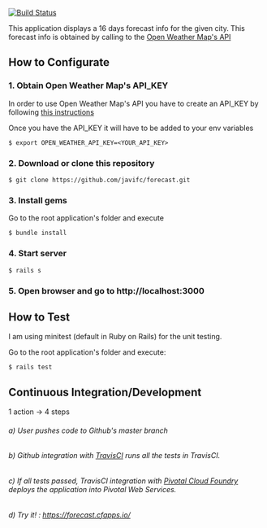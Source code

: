 
[![Build Status](https://travis-ci.org/javifc/forecast.svg?branch=master)](https://travis-ci.org/javifc/forecast)

This application displays a 16 days forecast info for the given city. 
This forecast info is obtained by calling to the [Open Weather Map's API](http://openweathermap.org/forecast16)


## How to Configurate 

### 1. Obtain Open Weather Map's API_KEY 

In order to use Open Weather Map's API you have to create an API_KEY by following [this instructions](http://openweathermap.org/appid) 

Once you have the API_KEY it will have to be added to your env variables

```
$ export OPEN_WEATHER_API_KEY=<YOUR_API_KEY>
```

### 2. Download or clone this repository 

```
$ git clone https://github.com/javifc/forecast.git
```

### 3. Install gems

Go to the root application's folder and execute

```
$ bundle install
```

### 4. Start server

```
$ rails s
```

### 5. Open browser and go to http://localhost:3000


## How to Test 

I am using minitest (default in Ruby on Rails) for the unit testing. 

Go to the root application's folder and execute:

```
$ rails test
```

## Continuous Integration/Development

1 action -> 4 steps

###### a) User pushes code to Github's master branch
###### b) Github integration with [TravisCI](https://travis-ci.org) runs all the tests in TravisCI.
###### c) If all tests passed, TravisCI integration with [Pivotal Cloud Foundry](https://pivotal.io/platform) deploys the application into Pivotal Web Services.
###### d) Try it! :   https://forecast.cfapps.io/
